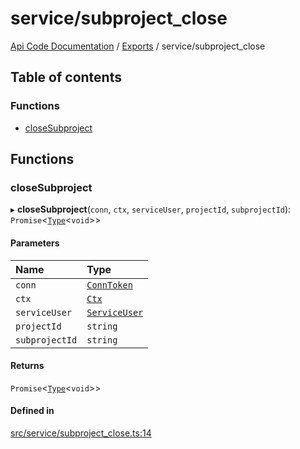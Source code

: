 # service/subproject\_close
 
[Api Code Documentation](../README.md) / [Exports](../modules.md) / service/subproject\_close

## Table of contents

### Functions

- [closeSubproject](service_subproject_close.md#closesubproject)

## Functions

### closeSubproject

▸ **closeSubproject**(`conn`, `ctx`, `serviceUser`, `projectId`, `subprojectId`): `Promise`<[`Type`](result.md#type)<`void`\>\>

#### Parameters

| Name | Type |
| :------ | :------ |
| `conn` | [`ConnToken`](service_conn.md#conntoken) |
| `ctx` | [`Ctx`](../interfaces/lib_ctx.Ctx.md) |
| `serviceUser` | [`ServiceUser`](../interfaces/service_domain_organization_service_user.ServiceUser.md) |
| `projectId` | `string` |
| `subprojectId` | `string` |

#### Returns

`Promise`<[`Type`](result.md#type)<`void`\>\>

#### Defined in

[src/service/subproject_close.ts:14](https://github.com/openkfw/TruBudget/blob/0804644/api/src/service/subproject_close.ts#L14)

